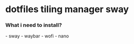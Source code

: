 <h1> dotfiles tiling manager sway </h1>
<h3>What i need to install?</h3>
- sway
- waybar
- wofi
- nano
